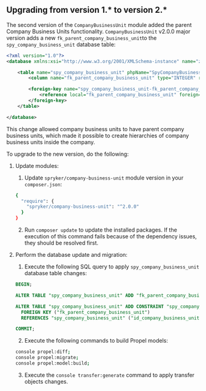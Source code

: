

## Upgrading from version 1.* to version 2.*

The second version of the `CompanyBusinessUnit` module added the parent Company Business Units functionality.
`CompanyBusinessUnit` v2.0.0 major version adds a new `fk_parent_company_business_unit`to the `spy_company_business_unit` database table:

```xml
<?xml version="1.0"?>
<database xmlns:xsi="http://www.w3.org/2001/XMLSchema-instance" name="zed" xsi:noNamespaceSchemaLocation="http://static.spryker.com/schema-01.xsd" namespace="Orm\Zed\CompanyBusinessUnit\Persistence" package="src.Orm.Zed.CompanyBusinessUnit.Persistence">

    <table name="spy_company_business_unit" phpName="SpyCompanyBusinessUnit" identifierQuoting="true">
        <column name="fk_parent_company_business_unit" type="INTEGER" required="false"/>

        <foreign-key name="spy_company_business_unit-fk_parent_company_business_unit" foreignTable="spy_company_business_unit" phpName="ParentCompanyBusinessUnit" refPhpName="ChildrenCompanyBusinessUnits">
            <reference local="fk_parent_company_business_unit" foreign="id_company_business_unit"/>
        </foreign-key>
    </table>

</database>
```

This change allowed company business units to have parent company business units, which made it possible to create hierarchies of company business units inside the company.

To upgrade to the new version, do the following:

1. Update modules:

    1. Update `spryker/company-business-unit` module version in your `composer.json`:

    ```bash
    {
      "require": {
        "spryker/company-business-unit": "^2.0.0"
      }
    }
    ```

    2. Run `composer update` to update the installed packages. If the execution of this command fails because of the dependency issues, they should be resolved first.

2. Perform the database update and migration:

    1. Execute the following SQL query to apply `spy_company_business_unit` database table changes:

    ```SQL
    BEGIN;

    ALTER TABLE "spy_company_business_unit" ADD "fk_parent_company_business_unit" INTEGER;

    ALTER TABLE "spy_company_business_unit" ADD CONSTRAINT "spy_company_business_unit-fk_parent_company_business_unit"
      FOREIGN KEY ("fk_parent_company_business_unit")
      REFERENCES "spy_company_business_unit" ("id_company_business_unit");

    COMMIT;
    ```

    2. Execute the following commands to build Propel models:

    ```bash
    console propel:diff;
    console propel:migrate;
    console propel:model:build;
    ```

    3. Execute the `console transfer:generate` command to apply transfer objects changes.
